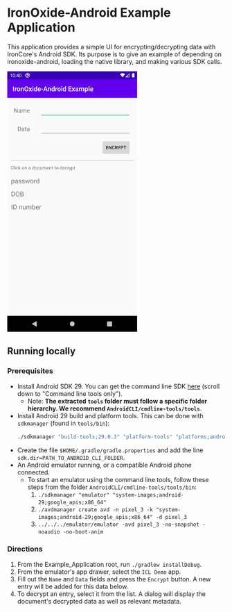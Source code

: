 # IronOxide-Android Example Application

This application provides a simple UI for encrypting/decrypting data with IronCore's Android SDK. Its purpose is to give an example of depending on ironoxide-android, loading the native library, and making various SDK calls.

<img src="Screenshot.png" alt="Screenshot" width="300"/>

## Running locally

### Prerequisites

- Install Android SDK 29. You can get the command line SDK [here](https://developer.android.com/studio) (scroll down to "Command line tools only").
  - Note: **The extracted `tools` folder must follow a specific folder hierarchy. We recommend `AndroidCLI/cmdline-tools/tools`**.
- Install Android 29 build and platform tools. This can be done with `sdkmanager` (found in `tools/bin`):
  ```bash
  ./sdkmanager "build-tools;29.0.3" "platform-tools" "platforms;android-29"
  ```
- Create the file `$HOME/.gradle/gradle.properties` and add the line `sdk.dir=PATH_TO_ANDROID_CLI_FOLDER`.
- An Android emulator running, or a compatible Android phone connected.
  - To start an emulator using the command line tools, follow these steps from the folder `AndroidCLI/cmdline-tools/tools/bin`:
    1. `./sdkmanager "emulator" "system-images;android-29;google_apis;x86_64"`
    1. `./avdmanager create avd -n pixel_3 -k "system-images;android-29;google_apis;x86_64" -d pixel_3`
    1. `../../../emulator/emulator -avd pixel_3 -no-snapshot -noaudio -no-boot-anim`

### Directions

1. From the Example_Application root, run `./gradlew installDebug`.
1. From the emulator's app drawer, select the `ICL Demo` app.
1. Fill out the `Name` and `Data` fields and press the `Encrypt` button. A new entry will be added for this data below.
1. To decrypt an entry, select it from the list. A dialog will display the document's decrypted data as well as relevant metadata.
